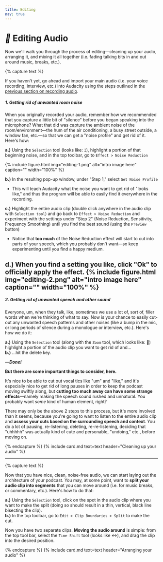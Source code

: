 ```yaml
---
title: Editing
nav: true
---
```


# <i style='color:black;' class='fas'>&#xf0c4;</i> Editing Audio
Now we'll walk you through the process of editing—cleaning up your audio, arranging it, and mixing it all together (i.e. fading talking bits in and out around music, breaks, etc.). 

{% capture text %}

If you haven't yet, go ahead and import your main audio (i.e. your voice recording, interview, etc.) into Audacity using the steps outlined in the <a href="{{ '/content/1-Recording.html' | relative_url }}"> previous section on recording audio</a>.

##### 1. Getting rid of unwanted room noise

When you originally recorded your audio, remember how we recommended that you capture a little bit of "silence" before you began speaking into the microphone? What that did was capture the ambient noise of the room/environment—the hum of the air conditioning, a busy street outside, a window fan, etc.—so that we can get a "noise profile" and get rid of it. Here's how:

**a.)** Using the ``Selection`` tool (looks like: ``I``), highlight a portion of that beginning noise, and in the top toolbar, go to ``Effect > Noise Reduction``

 {% include figure.html img="editing-1.png" alt="intro image here" caption="" width="100%" %}

**b.)** In the resulting pop-up window, under "Step 1," select ``Get Noise Profile``
- This will teach Audacity what the noise you want to get rid of "looks like," and thus the program will be able to easily find it everywhere in the recording. 

**c.)** Highlight the entire audio clip (double click anywhere in the audio clip with ``Selection tool``) and go back to ``Effect > Noise Reduction`` and experiment with the settings under "Step 2" (Noise Reduction, Sensitivity, Frequency Smoothing) until you find the best sound (using the ``Preview`` button)
- Notice that **too much** of the Noise Reduction effect will start to cut into parts of your speech, which you probably don't want—so keep experimenting until you find a happy medium. 

**d.)** When you find a setting you like, click "Ok" to officially apply the effect.
{% include figure.html img="editing-2.png" alt="intro image here" caption="" width="100%" %}
---
##### 2. Getting rid of unwanted speech and other sound

Everyone, um, when they talk, like, sometimes we use a lot of, sort of, filler words when we're thinking of what to say. Now is your chance to easily cut-out any unwanted speech patterns and other noises (like a bump in the mic, or long periods of silence during a monologue or interview, etc.). Here's how we do it:

**a.)** Using the ``Selection`` tool (along with the ``Zoom`` tool, which looks like: &#x1F50E;) highlight a portion of the audio clip you want to get rid of and...  
**b.)** ...hit the delete key.  

—***Done!***  

**But there are some important things to consider, here.**  

It's nice to be able to cut out vocal tics like "um" and "like," and it's especially nice to get rid of long pauses in order to keep the podcast moving swiftly along, but **cutting too much away can have some strange effects**—namely making the speech sound rushed and unnatural. You probably want *some* kind of human element, right?  

There may only be the above 2 steps to this process, but it's more involved than it seems, because you're going to want to listen to the entire audio clip and **assess your cuts based on the surrounding speech and context**. You do a lot of pausing, re-listening, deleting, re-re-listening, deciding that "uhhhhh" was actually kind of cute and personable, "undoing," etc., before moving on.

{% endcapture %}
{% include card.md text=text header="Cleaning up your audio" %}

---

{% capture text %}

Now that you have nice, clean, noise-free audio, we can start laying out the architecture of your podcast. You may, at some point, want to **split your audio clip into segments** that you can move around (i.e. for music breaks, or commentary, etc.). Here's how to do that:

**a.)** Using the ``Selection`` tool, click on the spot in the audio clip where you want to make the split (doing so should result in a thin, vertical, black line bisecting the clip).  
**b.)** In the top toolbar, go to ``Edit > Clip Boundaries > Split`` to make the cut.  

Now you have two separate clips. **Moving the audio around** is simple: from the top tool bar, select the ``Time Shift`` tool (looks like &#8596;), and drag the clip into the desired position.

{% endcapture %}
{% include card.md text=text header="Arranging your audio" %}


